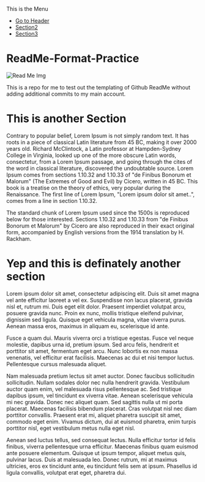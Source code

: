 This is the Menu
- [Go to Header](https://github.com/markbalechy/ReadMe-Format-Practice/blob/main/README.md#readme-format-practice)
- [Section2](https://github.com/markbalechy/ReadMe-Format-Practice/blob/main/README.md#yep-and-this-is-definately-another-section)
- [Section3](https://github.com/markbalechy/ReadMe-Format-Practice/blob/main/README.md#yep-and-this-is-definately-another-section)

# ReadMe-Format-Practice

![Read Me Img](https://thumbs.dreamstime.com/b/book-character-cute-illustration-read-me-icon-logo-illustration-vector-book-character-cute-illustration-read-me-icon-211474802.jpg)

This is a repo for me to test out the templating of Github ReadMe without adding additional commits to my main account.

# This is another Section

Contrary to popular belief, Lorem Ipsum is not simply random text. It has roots in a piece of classical Latin literature from 45 BC, making it over 2000 years old. Richard McClintock, a Latin professor at Hampden-Sydney College in Virginia, looked up one of the more obscure Latin words, consectetur, from a Lorem Ipsum passage, and going through the cites of the word in classical literature, discovered the undoubtable source. Lorem Ipsum comes from sections 1.10.32 and 1.10.33 of "de Finibus Bonorum et Malorum" (The Extremes of Good and Evil) by Cicero, written in 45 BC. This book is a treatise on the theory of ethics, very popular during the Renaissance. The first line of Lorem Ipsum, "Lorem ipsum dolor sit amet..", comes from a line in section 1.10.32.

The standard chunk of Lorem Ipsum used since the 1500s is reproduced below for those interested. Sections 1.10.32 and 1.10.33 from "de Finibus Bonorum et Malorum" by Cicero are also reproduced in their exact original form, accompanied by English versions from the 1914 translation by H. Rackham.

# Yep and this is definately another section

Lorem ipsum dolor sit amet, consectetur adipiscing elit. Duis sit amet magna vel ante efficitur laoreet a vel ex. Suspendisse non lacus placerat, gravida nisl et, rutrum mi. Duis eget elit dolor. Praesent imperdiet volutpat arcu, posuere gravida nunc. Proin ex nunc, mollis tristique eleifend pulvinar, dignissim sed ligula. Quisque eget vehicula magna, vitae viverra purus. Aenean massa eros, maximus in aliquam eu, scelerisque id ante.

Fusce a quam dui. Mauris viverra orci a tristique egestas. Fusce vel neque molestie, dapibus urna id, pretium ipsum. Sed arcu felis, hendrerit et porttitor sit amet, fermentum eget arcu. Nunc lobortis ex non massa venenatis, vel efficitur erat facilisis. Maecenas ac dui et nisi tempor luctus. Pellentesque cursus malesuada aliquet.

Nam malesuada pretium lectus sit amet auctor. Donec faucibus sollicitudin sollicitudin. Nullam sodales dolor nec nulla hendrerit gravida. Vestibulum auctor quam enim, vel malesuada risus pellentesque ac. Sed tristique dapibus ipsum, vel tincidunt ex viverra vitae. Aenean scelerisque vehicula mi nec gravida. Donec nec aliquet quam. Sed sagittis nulla ut mi porta placerat. Maecenas facilisis bibendum placerat. Cras volutpat nisl nec diam porttitor convallis. Praesent erat mi, aliquet pharetra suscipit sit amet, commodo eget enim. Vivamus dictum, dui at euismod pharetra, enim turpis porttitor nisl, eget vestibulum metus nulla eget nisl.

Aenean sed luctus tellus, sed consequat lectus. Nulla efficitur tortor id felis finibus, viverra pellentesque urna efficitur. Maecenas finibus quam euismod ante posuere elementum. Quisque ut ipsum tempor, aliquet metus quis, pulvinar lacus. Duis at malesuada leo. Donec rutrum, mi at maximus ultricies, eros ex tincidunt ante, eu tincidunt felis sem at ipsum. Phasellus id ligula convallis, volutpat erat eget, pharetra dui.

